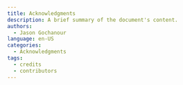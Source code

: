 ```yaml
---
title: Acknowledgments
description: A brief summary of the document's content.
authors:
  - Jason Gochanour
language: en-US
categories:
  - Acknowledgments
tags:
  - credits
  - contributors
---
```


<!-- Your acknowledgments content goes here -->
